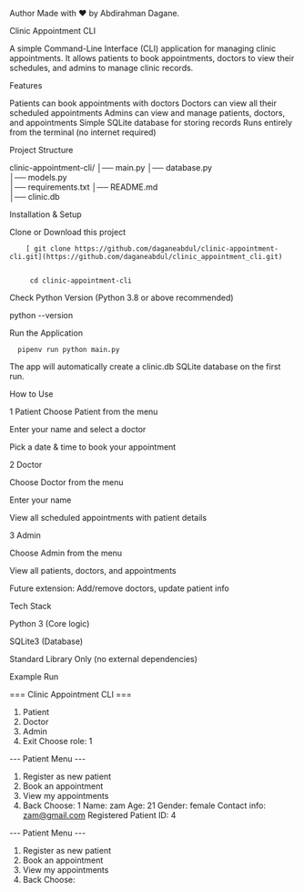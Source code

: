 Author
Made with ❤ by Abdirahman Dagane.

 Clinic Appointment CLI
 
A simple Command-Line Interface (CLI) application for managing clinic appointments.
 It allows patients to book appointments, doctors to view their schedules, and admins to manage clinic records.

 Features
 
 Patients can book appointments with doctors
 Doctors can view all their scheduled appointments
 Admins can view and manage patients, doctors, and appointments
 Simple SQLite database for storing records
 Runs entirely from the terminal (no internet required)

 Project Structure
 
clinic-appointment-cli/
│── main.py            │── database.py         
│── models.py         
│── requirements.txt 
│── README.md         
│── clinic.db          


Installation & Setup

Clone or Download this project

        [ git clone https://github.com/daganeabdul/clinic-appointment-cli.git](https://github.com/daganeabdul/clinic_appointment_cli.git)


         cd clinic-appointment-cli


Check Python Version (Python 3.8 or above recommended)

 python --version
 
Run the Application

      pipenv run python main.py



 The app will automatically create a clinic.db SQLite database on the first run.

 How to Use
 
1️ Patient
Choose Patient from the menu


Enter your name and select a doctor


Pick a date & time to book your appointment


2️ Doctor

Choose  Doctor from the menu


Enter your name


View all scheduled appointments with patient details


3️ Admin

Choose Admin from the menu


View all patients, doctors, and appointments


Future extension: Add/remove doctors, update patient info



 Tech Stack
 
Python 3 (Core logic)


SQLite3 (Database)


Standard Library Only (no external dependencies)



 Example Run
 
=== Clinic Appointment CLI ===

1. Patient
2. Doctor
3. Admin
4. Exit
Choose role: 1

--- Patient Menu ---

1. Register as new patient
2. Book an appointment
3. View my appointments
4. Back
Choose: 1
Name: zam
Age: 21
Gender: female
Contact info: zam@gmail.com
Registered Patient ID: 4

--- Patient Menu ---

1. Register as new patient
2. Book an appointment
3. View my appointments
4. Back
Choose: 


 







